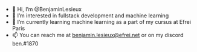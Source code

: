 - 👋 Hi, I’m @BenjaminLesieux
- 👀 I’m interested in fullstack development and machine learning
- 🌱 I’m currently learning machine learning as a part of my cursus at Efrei Paris 
- 📫 You can reach me at benjamin.lesieux@efrei.net or on my discord ben.#1870
